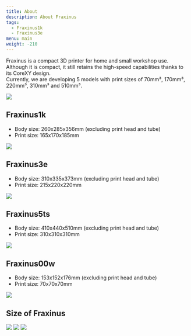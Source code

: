 ```yaml
---
title: About
description: About Fraxinus
tags:
  - Fraxinus1k
  - Fraxinus3e
menu: main
weight: -210
---
```


Fraxinus is a compact 3D printer for home and small workshop use.  
Although it is compact, it still retains the high-speed capabilities thanks to its CoreXY design.  
Currently, we are developing 5 models with print sizes of 70mm³, 170mm³, 220mm³, 310mm³ and 510mm³.

![](/images/Fraxinus-1.jpg)

## Fraxinus1k

* Body size: 260x285x356mm (excluding print head and tube)
* Print size: 165x170x185mm

![](/images/Fraxinus1k.jpg)

## Fraxinus3e

* Body size: 310x335x373mm (excluding print head and tube)
* Print size: 215x220x220mm

![](/images/Fraxinus3e.jpg)

## Fraxinus5ts

* Body size: 410x440x510mm (excluding print head and tube)
* Print size: 310x310x310mm

![](/images/Fraxinus5ts.jpg)

## Fraxinus00w

* Body size: 153x152x176mm (excluding print head and tube)
* Print size: 70x70x70mm

![](/images/Fraxinus00w.jpg)

## Size of Fraxinus

![](/images/Fraxinus-2.jpg)
![](/images/Fraxinus-3.jpg)
![](/images/Fraxinus-4.jpg)
